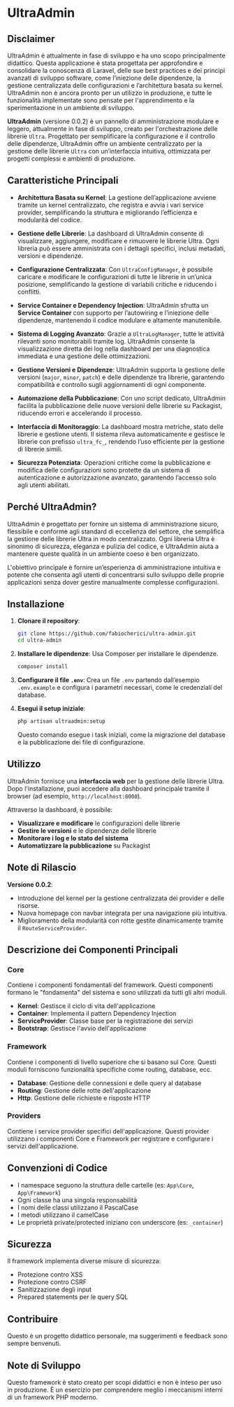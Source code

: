 # UltraAdmin

## Disclaimer
UltraAdmin è attualmente in fase di sviluppo e ha uno scopo principalmente didattico. Questa applicazione è stata progettata per approfondire e consolidare la conoscenza di Laravel, delle sue best practices e dei principi avanzati di sviluppo software, come l’iniezione delle dipendenze, la gestione centralizzata delle configurazioni e l’architettura basata su kernel. UltraAdmin non è ancora pronto per un utilizzo in produzione, e tutte le funzionalità implementate sono pensate per l'apprendimento e la sperimentazione in un ambiente di sviluppo.


**UltraAdmin** (versione 0.0.2) è un pannello di amministrazione modulare e leggero, attualmente in fase di sviluppo, creato per l'orchestrazione delle librerie `Ultra`. Progettato per semplificare la configurazione e il controllo delle dipendenze, UltraAdmin offre un ambiente centralizzato per la gestione delle librerie `Ultra` con un’interfaccia intuitiva, ottimizzata per progetti complessi e ambienti di produzione.

## Caratteristiche Principali

- **Architettura Basata su Kernel**: La gestione dell’applicazione avviene tramite un kernel centralizzato, che registra e avvia i vari service provider, semplificando la struttura e migliorando l’efficienza e modularità del codice.

- **Gestione delle Librerie**: La dashboard di UltraAdmin consente di visualizzare, aggiungere, modificare e rimuovere le librerie Ultra. Ogni libreria può essere amministrata con i dettagli specifici, inclusi metadati, versioni e dipendenze.

- **Configurazione Centralizzata**: Con `UltraConfigManager`, è possibile caricare e modificare le configurazioni di tutte le librerie in un’unica posizione, semplificando la gestione di variabili critiche e riducendo i conflitti.

- **Service Container e Dependency Injection**: UltraAdmin sfrutta un **Service Container** con supporto per l’autowiring e l’iniezione delle dipendenze, mantenendo il codice modulare e altamente manutenibile.

- **Sistema di Logging Avanzato**: Grazie a `UltraLogManager`, tutte le attività rilevanti sono monitorabili tramite log. UltraAdmin consente la visualizzazione diretta dei log nella dashboard per una diagnostica immediata e una gestione delle ottimizzazioni.

- **Gestione Versioni e Dipendenze**: UltraAdmin supporta la gestione delle versioni (`major`, `minor`, `patch`) e delle dipendenze tra librerie, garantendo compatibilità e controllo sugli aggiornamenti di ogni componente.

- **Automazione della Pubblicazione**: Con uno script dedicato, UltraAdmin facilita la pubblicazione delle nuove versioni delle librerie su Packagist, riducendo errori e accelerando il processo.

- **Interfaccia di Monitoraggio**: La dashboard mostra metriche, stato delle librerie e gestione utenti. Il sistema rileva automaticamente e gestisce le librerie con prefisso `ultra_fc_`, rendendo l’uso efficiente per la gestione di librerie simili.

- **Sicurezza Potenziata**: Operazioni critiche come la pubblicazione e modifica delle configurazioni sono protette da un sistema di autenticazione e autorizzazione avanzato, garantendo l’accesso solo agli utenti abilitati.

## Perché UltraAdmin?

UltraAdmin è progettato per fornire un sistema di amministrazione sicuro, flessibile e conforme agli standard di eccellenza del settore, che semplifica la gestione delle librerie Ultra in modo centralizzato. Ogni libreria Ultra è sinonimo di sicurezza, eleganza e pulizia del codice, e UltraAdmin aiuta a mantenere queste qualità in un ambiente coeso e ben organizzato.

L'obiettivo principale è fornire un’esperienza di amministrazione intuitiva e potente che consenta agli utenti di concentrarsi sullo sviluppo delle proprie applicazioni senza dover gestire manualmente complesse configurazioni.

## Installazione

1. **Clonare il repository**:
   ```sh
   git clone https://github.com/fabiocherici/ultra-admin.git
   cd ultra-admin
   ```

2. **Installare le dipendenze**:
   Usa Composer per installare le dipendenze.
   ```sh
   composer install
   ```

3. **Configurare il file `.env`**:
   Crea un file `.env` partendo dall’esempio `.env.example` e configura i parametri necessari, come le credenziali del database.

4. **Esegui il setup iniziale**:
   ```sh
   php artisan ultraadmin:setup
   ```
   Questo comando esegue i task iniziali, come la migrazione del database e la pubblicazione dei file di configurazione.

## Utilizzo

UltraAdmin fornisce una **interfaccia web** per la gestione delle librerie Ultra. Dopo l'installazione, puoi accedere alla dashboard principale tramite il browser (ad esempio, `http://localhost:8000`).

Attraverso la dashboard, è possibile:
- **Visualizzare e modificare** le configurazioni delle librerie
- **Gestire le versioni** e le dipendenze delle librerie
- **Monitorare i log e lo stato del sistema**
- **Automatizzare la pubblicazione** su Packagist

## Note di Rilascio

**Versione 0.0.2**:
- Introduzione del kernel per la gestione centralizzata dei provider e delle risorse.
- Nuova homepage con navbar integrata per una navigazione più intuitiva.
- Miglioramento della modularità con rotte gestite dinamicamente tramite il `RouteServiceProvider`.

## Descrizione dei Componenti Principali

### Core
Contiene i componenti fondamentali del framework. Questi componenti formano le "fondamenta" del sistema e sono utilizzati da tutti gli altri moduli.

- **Kernel**: Gestisce il ciclo di vita dell'applicazione
- **Container**: Implementa il pattern Dependency Injection
- **ServiceProvider**: Classe base per la registrazione dei servizi
- **Bootstrap**: Gestisce l'avvio dell'applicazione

### Framework
Contiene i componenti di livello superiore che si basano sul Core. Questi moduli forniscono funzionalità specifiche come routing, database, ecc.

- **Database**: Gestione delle connessioni e delle query al database
- **Routing**: Gestione delle rotte dell'applicazione
- **Http**: Gestione delle richieste e risposte HTTP

### Providers
Contiene i service provider specifici dell'applicazione. Questi provider utilizzano i componenti Core e Framework per registrare e configurare i servizi dell'applicazione.

## Convenzioni di Codice

- I namespace seguono la struttura delle cartelle (es: `App\Core`, `App\Framework`)
- Ogni classe ha una singola responsabilità
- I nomi delle classi utilizzano il PascalCase
- I metodi utilizzano il camelCase
- Le proprietà private/protected iniziano con underscore (es: `_container`)

## Sicurezza

Il framework implementa diverse misure di sicurezza:
- Protezione contro XSS
- Protezione contro CSRF
- Sanitizzazione degli input
- Prepared statements per le query SQL

## Contribuire

Questo è un progetto didattico personale, ma suggerimenti e feedback sono sempre benvenuti.

## Note di Sviluppo

Questo framework è stato creato per scopi didattici e non è inteso per uso in produzione. È un esercizio per comprendere meglio i meccanismi interni di un framework PHP moderno.




